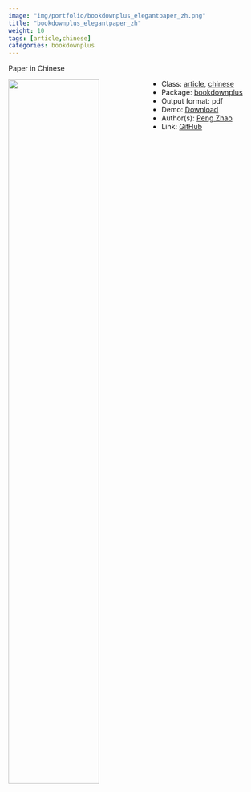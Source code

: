 ```yaml
---
image: "img/portfolio/bookdownplus_elegantpaper_zh.png"
title: "bookdownplus_elegantpaper_zh"
weight: 10
tags: [article,chinese]
categories: bookdownplus
---
```


Paper in Chinese

<!--more-->

<p><a href="../../img/portfolio/bookdownplus_elegantpaper_zh.png"><img class = "jf-image-shadow" src="../../img/portfolio/bookdownplus_elegantpaper_zh.png", width="60%"  align="left"></a></p>



- Class: [article](../../tags/article), [chinese](../../tags/chinese)
- Package: [bookdownplus](bookdownplus)
- Output format: pdf
- Demo: [Download](https://pzhaonet.github.io/bookdownplus/upload/elegantpaper_zh/showcase/_main.pdf)
- Author(s): [Peng Zhao](https://pzhao.org)
- Link: [GitHub](https://github.com/pzhaonet/bookdownplus)


